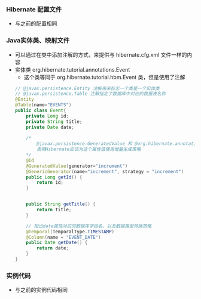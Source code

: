 
### Hibernate 配置文件
* 与之前的配置相同

### Java实体类、映射文件
* 可以通过在类中添加注解的方式，来提供与 hibernate.cfg.xml 文件一样的内容
* 实体类 org.hibernate.tutorial.annotations.Event
    * 这个类等同于 org.hibernate.tutorial.hbm.Event 类，但是使用了注解
    ```java
    // @javax.persistence.Entity 注解用来标志一个类是一个实体类
    // @javax.persistence.Table 注解指定了数据库中对应的数据表名称
    @Entity
    @Table(name="EVENTS")
    public class Event{
        private Long id;
        private String title;
        private Date date;
        
        /*
            @javax.persistence.GeneratedValue 和 @org.hibernate.annotations.GenericGenerator 串联工作
            表明Hibernate应该为这个属性值使用增量生成策略
        */
        @Id
        @GeneratedValue(generator="increment")
        @GenericGenerator(name="increment", strategy = "increment")
        public Long getId() {
            return id;
        }


        public String getTitle() {
            return title;
        }

        // 指出date属性对应的数据库字段名，以及数据类型转换策略
        @Temporal(TemporalType.TIMESTAMP)
        @Column(name = "EVENT_DATE")
        public Date getDate() {
            return date;
        }
    }
    ```

### 实例代码
* 与之前的实例代码相同
